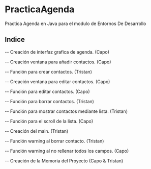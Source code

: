 # PracticaAgenda
Practica Agenda en Java para el modulo de Entornos De Desarrollo

## Indice
-- Creación de interfaz grafica de agenda. (Capo)

-- Creación ventana para añadir contactos. (Capo)

-- Función para crear contactos. (Tristan)

-- Creación ventana para editar contactos. (Capo)

-- Función para editar contactos. (Capo)

-- Función para borrar contactos. (Tristan)

-- Función para mostrar contactos mediante lista. (Tristan)

-- Función para el scroll de la lista. (Capo)

-- Creación del main. (Tristan)

-- Función warning al borrar contacto. (Tristan)

-- Función warning al no rellenar todos los campos. (Capo)

-- Creación de la Memoria del Proyecto (Capo & Tristan)
